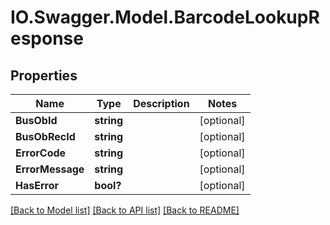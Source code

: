 # IO.Swagger.Model.BarcodeLookupResponse
## Properties

Name | Type | Description | Notes
------------ | ------------- | ------------- | -------------
**BusObId** | **string** |  | [optional] 
**BusObRecId** | **string** |  | [optional] 
**ErrorCode** | **string** |  | [optional] 
**ErrorMessage** | **string** |  | [optional] 
**HasError** | **bool?** |  | [optional] 

[[Back to Model list]](../README.md#documentation-for-models) [[Back to API list]](../README.md#documentation-for-api-endpoints) [[Back to README]](../README.md)

